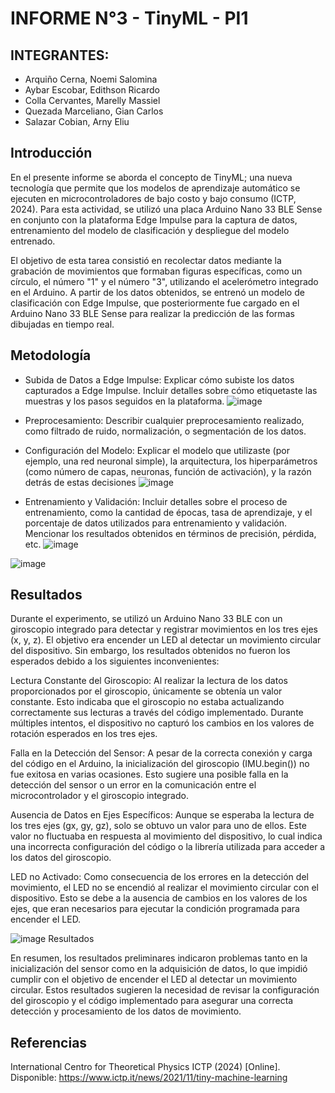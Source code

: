 # INFORME N°3 - TinyML  - PI1

## INTEGRANTES: 
- Arquiño Cerna, Noemi Salomina
- Aybar Escobar, Edithson Ricardo
- Colla Cervantes, Marelly Massiel
- Quezada Marceliano, Gian Carlos
- Salazar Cobian, Arny Eliu

## Introducción
En el presente informe se aborda el concepto de TinyML; una nueva tecnología que permite que los modelos de aprendizaje automático se ejecuten en microcontroladores de bajo costo y bajo consumo (ICTP, 2024). Para esta actividad, se utilizó una placa Arduino Nano 33 BLE Sense en conjunto con la plataforma Edge Impulse para la captura de datos, entrenamiento del modelo de clasificación y despliegue del modelo entrenado. 

El objetivo de esta tarea consistió en recolectar datos mediante la grabación de movimientos que formaban figuras específicas, como un círculo, el número "1" y el número "3", utilizando el acelerómetro integrado en el Arduino. A partir de los datos obtenidos, se entrenó un modelo de clasificación con Edge Impulse, que posteriormente fue cargado en el Arduino Nano 33 BLE Sense para realizar la predicción de las formas dibujadas en tiempo real.

## Metodología
- Subida de Datos a Edge Impulse: Explicar cómo subiste los datos capturados a Edge Impulse. Incluir detalles sobre cómo etiquetaste las muestras y los pasos seguidos en la plataforma.
  ![image](https://github.com/user-attachments/assets/8129bab5-8f62-4d73-a57d-c05b2f172943)
- Preprocesamiento: Describir cualquier preprocesamiento realizado, como filtrado de ruido, normalización, o segmentación de los datos.

- Configuración del Modelo: Explicar el modelo que utilizaste (por ejemplo, una red neuronal simple), la arquitectura, los hiperparámetros (como número de capas, neuronas, función de activación), y la razón detrás de estas decisiones
![image](https://github.com/user-attachments/assets/df447bde-6b7d-4238-9564-ed267f6978f9)

- Entrenamiento y Validación: Incluir detalles sobre el proceso de entrenamiento, como la cantidad de épocas, tasa de aprendizaje, y el porcentaje de datos utilizados para entrenamiento y validación. Mencionar los resultados obtenidos en términos de precisión, pérdida, etc.
![image](https://github.com/user-attachments/assets/62369d4a-0d86-44d8-b7fc-b1a1e0cd2580)

![image](https://github.com/user-attachments/assets/4866b885-086b-4e71-9e27-bce8cfc7cee3)

## Resultados
Durante el experimento, se utilizó un Arduino Nano 33 BLE con un giroscopio integrado para detectar y registrar movimientos en los tres ejes (x, y, z). El objetivo era encender un LED al detectar un movimiento circular del dispositivo. Sin embargo, los resultados obtenidos no fueron los esperados debido a los siguientes inconvenientes:

Lectura Constante del Giroscopio:
Al realizar la lectura de los datos proporcionados por el giroscopio, únicamente se obtenía un valor constante. Esto indicaba que el giroscopio no estaba actualizando correctamente sus lecturas a través del código implementado. Durante múltiples intentos, el dispositivo no capturó los cambios en los valores de rotación esperados en los tres ejes.

Falla en la Detección del Sensor:
A pesar de la correcta conexión y carga del código en el Arduino, la inicialización del giroscopio (IMU.begin()) no fue exitosa en varias ocasiones. Esto sugiere una posible falla en la detección del sensor o un error en la comunicación entre el microcontrolador y el giroscopio integrado.

Ausencia de Datos en Ejes Específicos:
Aunque se esperaba la lectura de los tres ejes (gx, gy, gz), solo se obtuvo un valor para uno de ellos. Este valor no fluctuaba en respuesta al movimiento del dispositivo, lo cual indica una incorrecta configuración del código o la librería utilizada para acceder a los datos del giroscopio.

LED no Activado:
Como consecuencia de los errores en la detección del movimiento, el LED no se encendió al realizar el movimiento circular con el dispositivo. Esto se debe a la ausencia de cambios en los valores de los ejes, que eran necesarios para ejecutar la condición programada para encender el LED.

![image](https://github.com/user-attachments/assets/e93eceb1-d831-4699-b68d-a22d7e2d019a)
Resultados

En resumen, los resultados preliminares indicaron problemas tanto en la inicialización del sensor como en la adquisición de datos, lo que impidió cumplir con el objetivo de encender el LED al detectar un movimiento circular. Estos resultados sugieren la necesidad de revisar la configuración del giroscopio y el código implementado para asegurar una correcta detección y procesamiento de los datos de movimiento.

## Referencias
International Centro for Theoretical Physics ICTP (2024) [Online]. Disponible: https://www.ictp.it/news/2021/11/tiny-machine-learning
